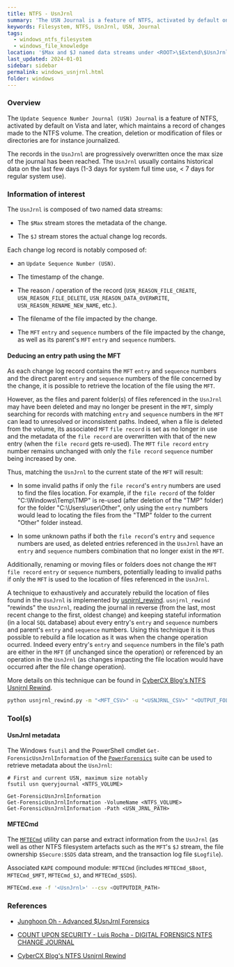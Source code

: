 ```yaml
---
title: NTFS - UsnJrnl
summary: 'The USN Journal is a feature of NTFS, activated by default on Vista and later, which maintains a record of changes made to the NTFS volume.\n\n The $J stream stores the actual change log records, with usually historical data of the last few days.\n\n Each change log record is notably composed of: the timestamp, filename, and reason / operation of the change.\n\n Additionally, each change log record contains the MFT "entry" and "sequence" numbers and the direct parent "entry" and "sequence" numbers of the file concerned by the change, making it is possible to retrieve the location of the file using the MFT. The UsnJrnl can be "rewinded" to exhaustively and accurately rebuild the location of every files in the journal.'
keywords: Filesystem, NTFS, UsnJrnl, USN, Journal
tags:
  - windows_ntfs_filesystem
  - windows_file_knowledge
location: '$Max and $J named data streams under <ROOT>\$Extend\$UsnJrnl'
last_updated: 2024-01-01
sidebar: sidebar
permalink: windows_usnjrnl.html
folder: windows
---
```


### Overview

The `Update Sequence Number Journal (USN) Journal` is a feature of NTFS,
activated by default on Vista and later, which maintains a record of changes
made to the NTFS volume. The creation, deletion or modification of files or
directories are for instance journalized.

The records in the `UsnJrnl` are progressively overwritten once the max size of
the journal has been reached. The `UsnJrnl` usually contains historical data on
the last few days (1-3 days for system full time use, < 7 days for regular
system use).

### Information of interest

The `UsnJrnl` is composed of two named data streams:

  - The `$Max` stream stores the metadata of the change.

  - The `$J`  stream stores the actual change log records.

Each change log record is notably composed of:

  - an `Update Sequence Number (USN)`.

  - The timestamp of the change.

  - The reason / operation of the record (`USN_REASON_FILE_CREATE`,
    `USN_REASON_FILE_DELETE`, `USN_REASON_DATA_OVERWRITE`,
    `USN_REASON_RENAME_NEW_NAME`, etc.).

  - The filename of the file impacted by the change.

  - The `MFT` `entry` and `sequence` numbers of the file impacted by the change,
    as well as its parent's `MFT` `entry` and `sequence` numbers.

#### Deducing an entry path using the MFT

As each change log record contains the `MFT` `entry` and
`sequence` numbers and the direct parent `entry` and `sequence` numbers of the
file concerned by the change, it is possible to retrieve the location of the
file using the `MFT`.

However, as the files and parent folder(s) of files referenced in the `UsnJrnl`
may have been deleted and may no longer be present in the `MFT`, simply
searching for records with matching `entry` and `sequence` numbers in the `MFT`
can lead to unresolved or inconsistent paths. Indeed, when a file is deleted
from the volume, its associated `MFT` `file record` is set as no longer in use
and the metadata of the `file record` are overwritten with that of the new
entry (when the `file record` gets re-used). The `MFT` `file record` `entry`
number remains unchanged with only the `file record` `sequence` number being
increased by one.

Thus, matching the `UsnJrnl` to the current state of the `MFT` will result:

  - In some invalid paths if only the `file record`'s `entry` numbers are used
    to find the files location. For example, if the `file record` of the folder
    "C:\Windows\Temp\TMP" is re-used (after deletion of the "TMP" folder) for
    the folder "C:\Users\user\Other", only using the `entry` numbers would lead
    to locating the files from the "TMP" folder to the current "Other" folder
    instead.

  - In some unknown paths if both the `file record`'s `entry` and `sequence`
    numbers are used, as deleted entries referenced in the `UsnJrnl` have an
    `entry` and `sequence` numbers combination that no longer exist in the
    `MFT`.

Additionally, renaming or moving files or folders does not change the `MFT`
`file record` `entry` or `sequence` numbers, potentially leading to invalid
paths if only the `MFT` is used to the location of files referenced in the
`UsnJrnl`.

A technique to exhaustively and accurately rebuild the location of files found
in the `UsnJrnl` is implemented by
[usnjrnl_rewind](https://github.com/CyberCX-DFIR/usnjrnl_rewind).
`usnjrnl_rewind` "rewinds" the `UsnJrnl`, reading the journal in reverse (from
the last, most recent change to the first, oldest change) and keeping stateful
information (in a local `SQL` database) about every entry's `entry` and
`sequence` numbers and parent's `entry` and `sequence` numbers. Using this
technique it is thus possible to rebuild a file location as it was when the
change operation ocurred. Indeed every entry's `entry` and `sequence` numbers
in the file's path are either in the `MFT` (if unchanged since the operation)
or referenced by an operation in the `UsnJrnl` (as changes impacting the file
location would have occurred after the file change operation).

More details on this technique can be found in
[CyberCX Blog's NTFS Usnjrnl Rewind](https://cybercx.com.au/blog/ntfs-usnjrnl-rewind/).

```bash
python usnjrnl_rewind.py -m "<MFT_CSV>" -u "<USNJRNL_CSV>" "<OUTPUT_FOLDER>"
```

### Tool(s)

#### UsnJrnl metadata

The Windows `fsutil` and the PowerShell cmdlet `Get-ForensicUsnJrnlInformation`
of the [`PowerForensics`](https://github.com/Invoke-IR/PowerForensics) suite
can be used to retrieve metadata about the `UsnJrnl`:

```
# First and current USN, maximum size notably
fsutil usn queryjournal <NTFS_VOLUME>

Get-ForensicUsnJrnlInformation
Get-ForensicUsnJrnlInformation -VolumeName <NTFS_VOLUME>
Get-ForensicUsnJrnlInformation -Path <USN_JRNL_PATH>
```

#### MFTECmd

The [`MFTECmd`](https://github.com/EricZimmerman/MFTECmd) utility can parse and
extract information from the `UsnJrnl` (as well as other NTFS filesystem
artefacts such as the `MFT`'s `$J` stream, the file ownership `$Secure:$SDS`
data stream, and the transaction log file `$Logfile`).

Associated `KAPE` compound module: `MFTECmd` (includes `MFTECmd_$Boot`,
`MFTECmd_$MFT`, `MFTECmd_$J`, and `MFTECmd_$SDS`).

```bash
MFTECmd.exe -f '<UsnJrnl>' --csv <OUTPUTDIR_PATH>
```

### References

  - [Junghoon Oh - Advanced $UsnJrnl Forensics](http://forensicinsight.org/wp-content/uploads/2013/07/F-INSIGHT-Advanced-UsnJrnl-Forensics-English.pdf)

  - [COUNT UPON SECURITY - Luis Rocha - DIGITAL FORENSICS NTFS CHANGE JOURNAL](https://countuponsecurity.com/2017/05/25/digital-forensics-ntfs-change-journal/)

  - [CyberCX Blog's NTFS Usnjrnl Rewind](https://cybercx.com.au/blog/ntfs-usnjrnl-rewind/)
